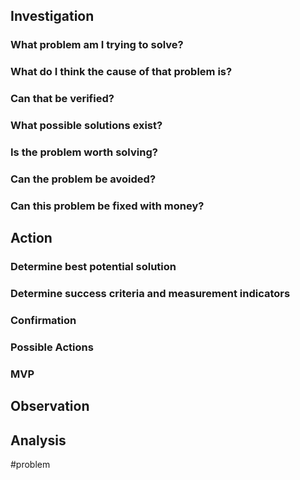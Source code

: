 ## Investigation
### What problem am I trying to solve?
### What do I think the cause of that problem is?
### Can that be verified?
### What possible solutions exist?
### Is the problem worth solving?
### Can the problem be avoided?
### Can this problem be fixed with money?

## Action
### Determine best potential solution
### Determine success criteria and measurement indicators
### Confirmation
### Possible Actions
### MVP

## Observation

## Analysis



#problem

